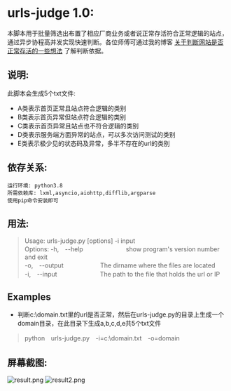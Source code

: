 # urls-judge 1.0:

本脚本用于批量筛选出布置了相应厂商业务或者说正常存活符合正常逻辑的站点，通过异步协程高并发实现快速判断。各位师傅可通过我的博客 [关于判断网站是否正常存活的一些想法](https://www.jianshu.com/p/ba139eddadf0) 了解判断依据。
## 说明:
此脚本会生成5个txt文件:
- A类表示首页正常且站点符合逻辑的类别
- B类表示首页异常但站点符合逻辑的类别
- C类表示首页异常且站点也不符合逻辑的类别
- D类表示服务端方面异常的站点，可以多次访问测试的类别
- E类表示极少见的状态码及异常，多半不存在的url的类别
## 依存关系:
```
运行环境: python3.8
所需依赖库: lxml,asyncio,aiohttp,difflib,argparse
使用pip命令安装即可
```
## 用法:
>Usage: urls-judge.py [options] -i input  
Options:
-h,　--help　　　　　　　show program's version number and exit  
-o,　--output　　　　　　The dirname where the files are located  
-i,　--input　　　　　　　The path to the file that holds the url or IP

## Examples
- 判断c:\domain.txt里的url是否正常，然后在urls-judge.py的目录上生成一个domain目录，在此目录下生成a,b,c,d,e共5个txt文件
>python　urls-judge.py　-i=c:\domain.txt　-o=domain
## 屏幕截图:
![result.png](https://upload-images.jianshu.io/upload_images/21474770-1f2b9362c911a432.png?imageMogr2/auto-orient/strip%7CimageView2/2/w/1240)
![result2.png](https://upload-images.jianshu.io/upload_images/21474770-73b08a2b0fbcb8ad.png?imageMogr2/auto-orient/strip%7CimageView2/2/w/1240)










